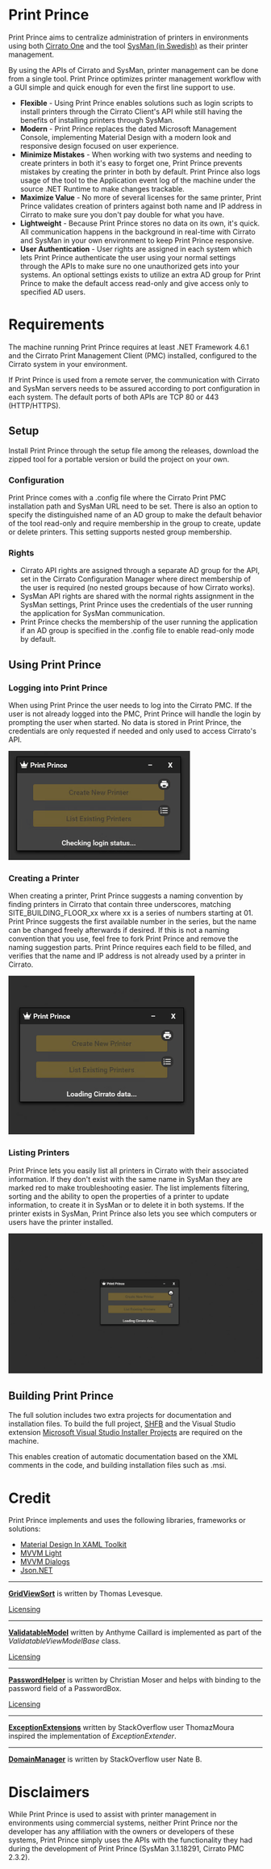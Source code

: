 # **Print Prince**
Print Prince aims to centralize administration of printers in environments using both [Cirrato One](https://www.lrsoutputmanagement.com/products/cirrato) and the tool [SysMan (in Swedish)](https://www.inera.se/tjanster/eklient/eklient/) as their printer management.

By using the APIs of Cirrato and SysMan, printer management can be done from a single tool. Print Prince optimizes printer management workflow with a GUI simple and quick enough for even the first line support to use.

* **Flexible** - Using Print Prince enables solutions such as login scripts to install printers through the Cirrato Client's API while still having the benefits of installing printers through SysMan.
* **Modern** - Print Prince replaces the dated Microsoft Management Console, implementing Material Design with a modern look and responsive design focused on user experience.
* **Minimize Mistakes** - When working with two systems and needing to create printers in both it's easy to forget one, Print Prince prevents mistakes by creating the printer in both by default. Print Prince also logs usage of the tool to the Application event log of the machine under the source .NET Runtime to make changes trackable.
* **Maximize Value** - No more of several licenses for the same printer, Print Prince validates creation of printers against both name and IP address in Cirrato to make sure you don't pay double for what you have.
* **Lightweight** - Because Print Prince stores no data on its own, it's quick. All communication happens in the background in real-time with Cirrato and SysMan in your own environment to keep Print Prince responsive.
* **User Authentication** - User rights are assigned in each system which lets Print Prince authenticate the user using your normal settings through the APIs to make sure no one unauthorized gets into your systems. An optional settings exists to utilize an extra AD group for Print Prince to make the default access read-only and give access only to specified AD users.

# Requirements
The machine running Print Prince requires at least .NET Framework 4.6.1 and the Cirrato Print Management Client (PMC) installed, configured to the Cirrato system in your environment.

If Print Prince is used from a remote server, the communication with Cirrato and SysMan servers needs to be assured according to port configuration in each system. The default ports of both APIs are TCP 80 or 443 (HTTP/HTTPS).

## **Setup**
Install Print Prince through the setup file among the releases, download the zipped tool for a portable version or build the project on your own.

### **Configuration**
Print Prince comes with a .config file where the Cirrato Print PMC installation path and SysMan URL need to be set. There is also an option to specify the distinguished name of an AD group to make the default behavior of the tool read-only and require membership in the group to create, update or delete printers. This setting supports nested group membership.

### **Rights**
* Cirrato API rights are assigned through a separate AD group for the API, set in the Cirrato Configuration Manager where direct membership of the user is required (no nested groups because of how Cirrato works).
* SysMan API rights are shared with the normal rights assignment in the SysMan settings, Print Prince uses the credentials of the user running the application for SysMan communication.
* Print Prince checks the membership of the user running the application if an AD group is specified in the .config file to enable read-only mode by default.

## **Using Print Prince**

### **Logging into Print Prince**
When using Print Prince the user needs to log into the Cirrato PMC. If the user is not already logged into the PMC, Print Prince will handle the login by prompting the user when started. No data is stored in Print Prince, the credentials are only requested if needed and only used to access Cirrato's API.

<img src="Login.gif">

### **Creating a Printer**
When creating a printer, Print Prince suggests a naming convention by finding printers in Cirrato that contain three underscores, matching SITE_BUILDING_FLOOR_xx where xx is a series of numbers starting at 01. Print Prince suggests the first available number in the series, but the name can be changed freely afterwards if desired. If this is not a naming convention that you use, feel free to fork Print Prince and remove the naming suggestion parts. Print Prince requires each field to be filled, and verifies that the name and IP address is not already used by a printer in Cirrato.

<img src="Create.gif">

### **Listing Printers**
Print Prince lets you easily list all printers in Cirrato with their associated information. If they don't exist with the same name in SysMan they are marked red to make troubleshooting easier. The list implements filtering, sorting and the ability to open the properties of a printer to update information, to create it in SysMan or to delete it in both systems. If the printer exists in SysMan, Print Prince also lets you see which computers or users have the printer installed.

<img src="List.gif">

## Building Print Prince
The full solution includes two extra projects for documentation and installation files. To build the full project, [SHFB](http://ewsoftware.github.io/SHFB) and the Visual Studio extension [Microsoft Visual Studio Installer Projects](https://marketplace.visualstudio.com/items?itemName=VisualStudioClient.MicrosoftVisualStudio2017InstallerProjects) are required on the machine.

This enables creation of automatic documentation based on the XML comments in the code, and building installation files such as .msi.

# Credit
Print Prince implements and uses the following libraries, frameworks or solutions:
* [Material Design In XAML Toolkit](https://github.com/MaterialDesignInXAML/MaterialDesignInXamlToolkit)
* [MVVM Light](http://www.mvvmlight.net/)
* [MVVM Dialogs](https://github.com/FantasticFiasco/mvvm-dialogs)
* [Json.NET](https://www.newtonsoft.com/json)

------

**[GridViewSort](http://www.thomaslevesque.com/2009/08/04/wpf-automatically-sort-a-gridview-continued/)** is written by Thomas Levesque.

[Licensing](https://www.thomaslevesque.com/about/#comment-105)

------

**[ValidatableModel](http://burnaftercoding.com/post/asynchronous-validation-with-wpf-4-5/")** written by Anthyme Caillard is implemented as part of the *ValidatableViewModelBase* class.

[Licensing](https://twitter.com/anthyme/status/1072923162600529923)

------

**[PasswordHelper](http://www.wpftutorial.net/PasswordBox.html)** is written by Christian Moser and helps with binding to the password field of a PasswordBox.

[Licensing](https://opensource.org/licenses/ms-pl.html)

------

**[ExceptionExtensions](https://stackoverflow.com/a/35084416)** written by StackOverflow user ThomazMoura inspired the implementation of *ExceptionExtender*.

------

**[DomainManager](https://stackoverflow.com/a/23390899)** is written by StackOverflow user Nate B.

# Disclaimers
While Print Prince is used to assist with printer management in environments using commercial systems, neither Print Prince nor the developer has any affiliation with the owners or developers of these systems, Print Prince simply uses the APIs with the functionality they had during the development of Print Prince (SysMan 3.1.18291, Cirrato PMC 2.3.2).